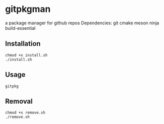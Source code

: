 # gitpkgman
a package manager for github repos
Dependencies:
git
cmake
meson
ninja
build-essential
<h2>Installation</h2>
  <code>chmod +x install.sh</code><br>
  <code>./install.sh</code>
<h2>Usage</h2>
  <code>gitpkg</code>
<h2>Removal</h2>
  <code>chmod +x remove.sh</code><br>
    <code>./remove.sh</code>
